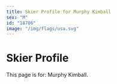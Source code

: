 ```yaml
---
title: Skier Profile for Murphy Kimball
sex: "M"
id: "18706"
image: "/img/flags/usa.svg" 
---
```


# Skier Profile

This page is for: Murphy Kimball.
    